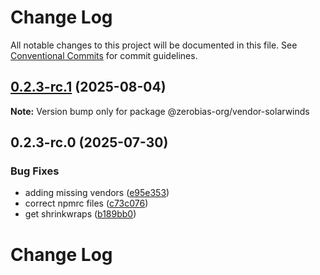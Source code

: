 # Change Log

All notable changes to this project will be documented in this file.
See [Conventional Commits](https://conventionalcommits.org) for commit guidelines.

## [0.2.3-rc.1](https://github.com/zerobias-org/vendor/compare/@zerobias-org/vendor-solarwinds@0.2.3-rc.0...@zerobias-org/vendor-solarwinds@0.2.3-rc.1) (2025-08-04)

**Note:** Version bump only for package @zerobias-org/vendor-solarwinds





## 0.2.3-rc.0 (2025-07-30)


### Bug Fixes

* adding missing vendors ([e95e353](https://github.com/zerobias-org/vendor/commit/e95e35309a1812973f4536f535eee460edc5414c))
* correct npmrc files ([c73c076](https://github.com/zerobias-org/vendor/commit/c73c0761e1e567cc0c2f0f8179725016d11caf8c))
* get shrinkwraps ([b189bb0](https://github.com/zerobias-org/vendor/commit/b189bb0cf53ad66427530ccc0eab7824527942d3))





# Change Log
